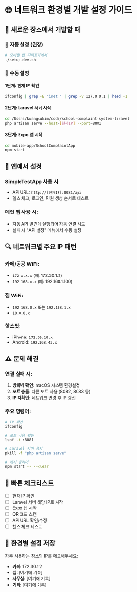 # 🌐 네트워크 환경별 개발 설정 가이드

## 📍 새로운 장소에서 개발할 때

### 🚀 **자동 설정 (권장)**

```bash
# 모바일 앱 디렉토리에서
./setup-dev.sh
```

### 🔧 **수동 설정**

#### 1단계: 현재 IP 확인
```bash
ifconfig | grep -E "inet " | grep -v 127.0.0.1 | head -1
```

#### 2단계: Laravel 서버 시작
```bash
cd /Users/kwangsukim/code/school-complaint-system-laravel
php artisan serve --host=[현재IP] --port=8081
```

#### 3단계: Expo 앱 시작
```bash
cd mobile-app/SchoolComplaintApp
npm start
```

## 📱 **앱에서 설정**

### SimpleTestApp 사용 시:
- API URL: `http://[현재IP]:8081/api`
- 헬스 체크, 로그인, 민원 생성 순서로 테스트

### 메인 앱 사용 시:
- 자동 API 발견이 실행되어 자동 연결 시도
- 실패 시 "API 설정" 메뉴에서 수동 설정

## 🔍 **네트워크별 주요 IP 패턴**

### 카페/공공 WiFi:
- `172.x.x.x` (예: 172.30.1.2)
- `192.168.x.x` (예: 192.168.1.100)

### 집 WiFi:
- `192.168.0.x` 또는 `192.168.1.x`
- `10.0.0.x`

### 핫스팟:
- iPhone: `172.20.10.x`
- Android: `192.168.43.x`

## ⚠️ **문제 해결**

### 연결 실패 시:
1. **방화벽 확인**: macOS 시스템 환경설정
2. **포트 충돌**: 다른 포트 사용 (8082, 8083 등)
3. **IP 재확인**: 네트워크 변경 후 IP 갱신

### 주요 명령어:
```bash
# IP 확인
ifconfig

# 포트 사용 확인
lsof -i :8081

# Laravel 서버 중지
pkill -f "php artisan serve"

# 캐시 클리어
npm start -- --clear
```

## 🎯 **빠른 체크리스트**

- [ ] 현재 IP 확인
- [ ] Laravel 서버 해당 IP로 시작
- [ ] Expo 앱 시작
- [ ] QR 코드 스캔
- [ ] API URL 확인/수정
- [ ] 헬스 체크 테스트

## 📝 **환경별 설정 저장**

자주 사용하는 장소의 IP를 메모해두세요:

- **카페**: 172.30.1.2
- **집**: [여기에 기록]
- **사무실**: [여기에 기록]
- **기타**: [여기에 기록]